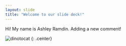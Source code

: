 ```yaml
---
layout: slide
title: "Welcome to our slide deck!"
---
```


Hi! My name is Ashley Ramdin.
Adding a new comment!

![dinotocat](https://octodex.github.com/images/dinotocat.png)
{: .center}
